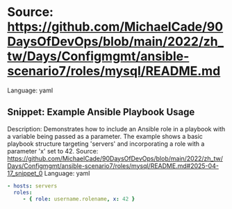 # Source: https://github.com/MichaelCade/90DaysOfDevOps/blob/main/2022/zh_tw/Days/Configmgmt/ansible-scenario7/roles/mysql/README.md
Language: yaml

## Snippet: Example Ansible Playbook Usage
Description: Demonstrates how to include an Ansible role in a playbook with a variable being passed as a parameter. The example shows a basic playbook structure targeting 'servers' and incorporating a role with a parameter 'x' set to 42.
Source: https://github.com/MichaelCade/90DaysOfDevOps/blob/main/2022/zh_tw/Days/Configmgmt/ansible-scenario7/roles/mysql/README.md#2025-04-17_snippet_0
Language: yaml

```yaml
- hosts: servers
  roles:
     - { role: username.rolename, x: 42 }
```